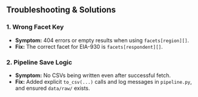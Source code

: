 ## Troubleshooting & Solutions

### 1. Wrong Facet Key  
- **Symptom:** 404 errors or empty results when using `facets[region][]`.  
- **Fix:** The correct facet for EIA-930 is `facets[respondent][]`.  


### 2. Pipeline Save Logic  
- **Symptom:** No CSVs being written even after successful fetch.  
- **Fix:** Added explicit `to_csv(...)` calls and log messages in `pipeline.py`, and ensured `data/raw/` exists.

